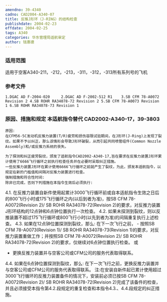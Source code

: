 ```yaml
---
amendno: 39-4340
cadno: CAD2004-A340-07
title: 反推J形环（J-RING）的结构检查
publishdate: 2004-02-23
effdate: 2004-02-25
tags: A340
categories: 华东管理局适航审定
author: 钱惠德
---
```


### 适用范围 
适用于空客A340-211，-212，-213，-311，-312，-313所有系列号的飞机

<!--more-->
### 参考文件
    1.DGAC AD F-2004-020     2.DGAC AD F-2002-512 R1    3.SB CFM 78-A0072 Revision 2 4.SB ROHR RA34078-72 Revision 2 5.SB CFM 78-A0073 Revision 1 6.SB ROHR RA34078-73 Revision 1 

### 原因、措施和规定 本适航指令替代 CAD2002-A340-17，39-3803 
    原因:
    在CFM56-5C发动机反推力装置(T/R)疲劳和损伤容限试验期间，在J形环(J-Ring)上发现了裂纹。如果不予以纠正，那么该情形会导致J形环破裂，从而引起共同喷管组件(Common Nozzle Assembly)和/或反推力系统的丧失。 
  
    为了探测和纠正疲劳裂纹，颁发了适航指令CAD2002-A340-17,旨在要求在反推力装置J形环累计使用了6666飞行循环之前执行检查任务并在必要时采取纠正措施。 
    一些反推力装置J形环在累计使用6666飞行循环之前就产生了裂纹，为此，颁发本适航指令，以规定在新的门槛值和间隔对反推力装置进行检查。 
    强制措施和符合性时间: 
    除非已完成，否则下列措施在本指令生效后必须执行: 
4.1. 在反推力装置自新件使用起累计3000飞行循环前或自本适航指令生效之日后的800飞行小时或175飞行循环之内(以后到者为准)，按SB CFM 78-A0072(Revision 2)/ SB ROHR RA34078-72(Revision 
2)的要求，对反推力装置J形环结构的12点钟和6点钟位置执行一次检查。 
4.2. 如果未探测到裂纹，则以反推装置不超过175飞行循环或800飞行小时(以先到者为准)的间隔重复执行上述检查。 
4.3. 如果在12点钟位置探测到裂纹，那么: 在下一次飞行之前， 
         - 按照SB CFM 78-A0073(Revision 1)/ SB ROHR RA34078-73(Revision 1)的要求，对反推力装置重做工作；并按照SB CFM 78-A0072(Revision 2)/ SB ROHR RA34078-72(Revision 2)的要求，仅继续对6点钟位置执行检查。 
或 
- 更换反推力装置并与空客公司或CFM公司的服务代表取得联系。 

4.4. 如果在6点钟位置探测到裂纹，那么:          在下一次飞行之前，更换反推力装置并与空客公司或CFM公司的服务代表取得联系。 
注:在安装自新件起已累计使用超过3000飞行循环的反推力装置备件的情况下，安装前必须已按SB CFM 78-A0072(Revision 2)/ SB ROHR RA34078-72(Revision 2)完成了该备件的检查，并且必须接受本指令第4.2.段规定的重复检查和本指令4.3.、4.4.段规定的纠正措施。
